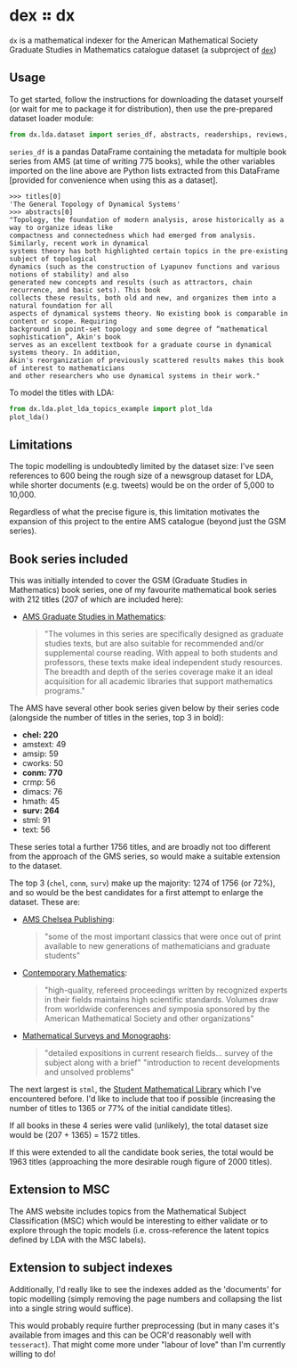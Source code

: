 # dex ⠶ dx

`dx` is a mathematical indexer for the American Mathematical Society Graduate Studies in Mathematics
catalogue dataset (a subproject of [`dex`](https://github.com/lmmx/dex))

## Usage

To get started, follow the instructions for downloading the dataset yourself (or wait for me to
package it for distribution), then use the pre-prepared dataset loader module:

```py
from dx.lda.dataset import series_df, abstracts, readerships, reviews, titles
```

`series_df` is a pandas DataFrame containing the metadata for multiple book series from AMS (at time of writing
775 books), while the other variables imported on the line above are Python lists extracted from
this DataFrame [provided for convenience when using this as a dataset].

```
>>> titles[0]
'The General Topology of Dynamical Systems'
>>> abstracts[0]
"Topology, the foundation of modern analysis, arose historically as a way to organize ideas like
compactness and connectedness which had emerged from analysis. Similarly, recent work in dynamical
systems theory has both highlighted certain topics in the pre-existing subject of topological
dynamics (such as the construction of Lyapunov functions and various notions of stability) and also
generated new concepts and results (such as attractors, chain recurrence, and basic sets). This book
collects these results, both old and new, and organizes them into a natural foundation for all
aspects of dynamical systems theory. No existing book is comparable in content or scope. Requiring
background in point-set topology and some degree of “mathematical sophistication”, Akin's book
serves as an excellent textbook for a graduate course in dynamical systems theory. In addition,
Akin's reorganization of previously scattered results makes this book of interest to mathematicians
and other researchers who use dynamical systems in their work."
```

To model the titles with LDA:

```py
from dx.lda.plot_lda_topics_example import plot_lda
plot_lda()
```

## Limitations

The topic modelling is undoubtedly limited by the dataset size: I've seen references to 600 being the
rough size of a newsgroup dataset for LDA, while shorter documents (e.g. tweets) would be on the
order of 5,000 to 10,000.

Regardless of what the precise figure is, this limitation motivates the expansion of this project to
the entire AMS catalogue (beyond just the GSM series).

## Book series included

This was initially intended to cover the GSM (Graduate Studies in Mathematics) book series, one of
my favourite mathematical book series with 212 titles (207 of which are included here):

- [AMS Graduate Studies in Mathematics](https://bookstore.ams.org/gsm):
  > "The volumes in this series are specifically designed as graduate studies texts, but are also
  > suitable for recommended and/or supplemental course reading. With appeal to both students and
  > professors, these texts make ideal independent study resources. The breadth and depth of the
  > series coverage make it an ideal acquisition for all academic libraries that support mathematics
  > programs."

The AMS have several other book series given below by their series code
(alongside the number of titles in the series, top 3 in bold):

- **chel: 220**
- amstext: 49
- amsip: 59
- cworks: 50
- **conm: 770**
- crmp: 56
- dimacs: 76
- hmath: 45
- **surv: 264**
- stml: 91
- text: 56

These series total a further 1756 titles, and are broadly not too different from the approach of
the GMS series, so would make a suitable extension to the dataset.

The top 3 (`chel`, `conm`, `surv`) make up the majority: 1274 of 1756 (or 72%), and so would be
the best candidates for a first attempt to enlarge the dataset. These are:

- [AMS Chelsea Publishing](https://bookstore.ams.org/chel):
  > "some of the most important classics
  > that were once out of print available to new generations of mathematicians and graduate students"

- [Contemporary Mathematics](https://bookstore.ams.org/conm): 
  > "high-quality, refereed proceedings
  > written by recognized experts in their fields maintains high scientific standards. Volumes draw
  > from worldwide conferences and symposia sponsored by the American Mathematical Society and other
  > organizations"

- [Mathematical Surveys and Monographs](https://bookstore.ams.org/surv):
  > "detailed expositions in current research fields... survey of the subject along with a brief"
  > "introduction to recent developments and unsolved problems"

The next largest is `stml`, the [Student Mathematical Library](https://bookstore.ams.org/stml) which I've
encountered before. I'd like to include that too if possible (increasing the number of titles
to 1365 or 77% of the initial candidate titles).

If all books in these 4 series were valid (unlikely), the total dataset size would be (207 + 1365) = 1572 titles.

If this were extended to all the candidate book series, the total would be 1963 titles (approaching
the more desirable rough figure of 2000 titles).

## Extension to MSC

The AMS website includes topics from the Mathematical Subject Classification (MSC) which would be
interesting to either validate or to explore through the topic models (i.e. cross-reference the
latent topics defined by LDA with the MSC labels).

## Extension to subject indexes

Additionally, I'd really like to see the indexes added as the 'documents' for topic modelling
(simply removing the page numbers and collapsing the list into a single string would suffice).

This would probably require further preprocessing (but in many cases it's available from images
and this can be OCR'd reasonably well with `tesseract`). That might come more under "labour of
love" than I'm currently willing to do!
